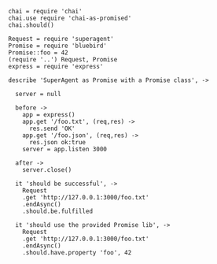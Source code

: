     chai = require 'chai'
    chai.use require 'chai-as-promised'
    chai.should()

    Request = require 'superagent'
    Promise = require 'bluebird'
    Promise::foo = 42
    (require '..') Request, Promise
    express = require 'express'

    describe 'SuperAgent as Promise with a Promise class', ->

      server = null

      before ->
        app = express()
        app.get '/foo.txt', (req,res) ->
          res.send 'OK'
        app.get '/foo.json', (req,res) ->
          res.json ok:true
        server = app.listen 3000

      after ->
        server.close()

      it 'should be successful', ->
        Request
        .get 'http://127.0.0.1:3000/foo.txt'
        .endAsync()
        .should.be.fulfilled

      it 'should use the provided Promise lib', ->
        Request
        .get 'http://127.0.0.1:3000/foo.txt'
        .endAsync()
        .should.have.property 'foo', 42
